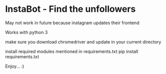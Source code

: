 # InstaBot - Find the unfollowers
May not work in future because instagram updates their frontend

Works with python 3

make sure you download chromedriver and update in your current directory

install required modules mentioned in requirements.txt
      pip install requirements.txt

Enjoy... :)
